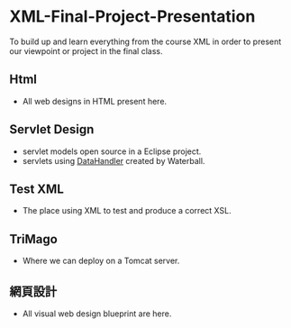 # XML-Final-Project-Presentation
To build up and learn everything from the course XML in order to present our viewpoint or project in the final class.

## Html
- All web designs in HTML present here.

## Servlet Design 
- servlet models open source in a Eclipse project.
- servlets using  [DataHandler](https://github.com/Johnny850807/DataHandler) created by Waterball.

## Test XML 
- The place using XML to test and produce a correct XSL.

## TriMago 
- Where we can deploy on a Tomcat server.

## 網頁設計 
- All visual web design blueprint are here.

